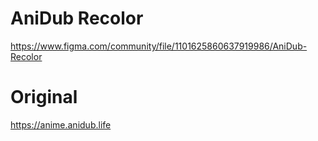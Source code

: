 # AniDub Recolor
https://www.figma.com/community/file/1101625860637919986/AniDub-Recolor
# Original
https://anime.anidub.life
